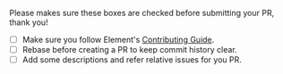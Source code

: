 Please makes sure these boxes are checked before submitting your PR, thank you!

* [ ] Make sure you follow Element's [Contributing Guide](https://github.com/ElemeFE/element/blob/master/.github/CONTRIBUTING.md).
* [ ] Rebase before creating a PR to keep commit history clear.
* [ ] Add some descriptions and refer relative issues for you PR.
